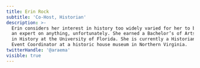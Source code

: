 ```yaml
---
title: Erin Rock
subtitle: 'Co-Host, Historian'
description: >-
  Erin considers her interest in history too widely varied for her to be called
  an expert on anything, unfortunately. She earned a Bachelor’s of Arts Degree
  in History at the University of Florida. She is currently a Historian and
  Event Coordinator at a historic house museum in Northern Virginia.
twitterHandle: '@araema'
visible: true
---
```


